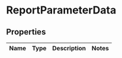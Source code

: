 
# ReportParameterData

## Properties
Name | Type | Description | Notes
------------ | ------------- | ------------- | -------------




